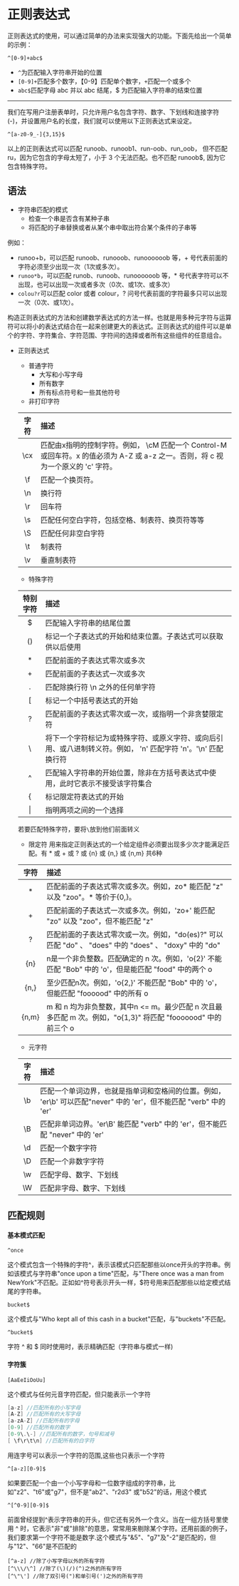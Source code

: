正则表达式
===
正则表达式的使用，可以通过简单的办法来实现强大的功能。下面先给出一个简单的示例：  
```
^[0-9]+abc$
```
* `^`为匹配输入字符串开始的位置
* `[0-9]+`匹配多个数字，【0-9】匹配单个数字，`+`匹配一个或多个
* `abc$`匹配字母 abc 并以 abc 结尾，$ 为匹配输入字符串的结束位置 
---
我们在写用户注册表单时，只允许用户名包含字符、数字、下划线和连接字符(-)，并设置用户名的长度，我们就可以使用以下正则表达式来设定。
```
^[a-z0-9_-]{3,15}$
```
以上的正则表达式可以匹配 runoob、runoob1、run-oob、run_oob， 但不匹配 ru，因为它包含的字母太短了，小于 3 个无法匹配。也不匹配 runoob$, 因为它包含特殊字符。

语法
---
+ 字符串匹配的模式   
   + 检查一个串是否含有某种子串
   + 将匹配的子串替换或者从某个串中取出符合某个条件的子串等  
   
例如：
* runoo+b，可以匹配 runoob、runooob、runoooooob 等，+ 号代表前面的字符必须至少出现一次（1次或多次）。
* `runoo*b`，可以匹配 runob、runoob、runoooooob 等，* 号代表字符可以不出现，也可以出现一次或者多次（0次、或1次、或多次）
* `colou?r`可以匹配 color 或者 colour，? 问号代表前面的字符最多只可以出现一次（0次、或1次）。  

构造正则表达式的方法和创建数学表达式的方法一样。也就是用多种元字符与运算符可以将小的表达式结合在一起来创建更大的表达式。正则表达式的组件可以是单个的字符、字符集合、字符范围、字符间的选择或者所有这些组件的任意组合。
+ 正则表达式
    + 普通字符
        + 大写和小写字母
        + 所有数字
        + 所有标点符号和一些其他符号
    + 非打印字符

    字符|描述
    :-:|:-
    \cx|匹配由x指明的控制字符。例如， \cM 匹配一个 Control-M 或回车符。x 的值必须为 A-Z 或 a-z 之一。否则，将 c 视为一个原义的 'c' 字符。
    \f|匹配一个换页符。
    \n|换行符
    \r|回车符
    \s|匹配任何空白字符，包括空格、制表符、换页符等等
    \S|匹配任何非空白字符
    \t|制表符
    \v|垂直制表符
    
    + 特殊字符
    
    特别字符|描述
    :-:|:-
    $|匹配输入字符串的结尾位置
    ()|标记一个子表达式的开始和结束位置。子表达式可以获取供以后使用
    *|匹配前面的子表达式零次或多次
    +|匹配前面的子表达式一次或多次
    .|匹配除换行符 \n 之外的任何单字符
    [|标记一个中括号表达式的开始
    ?|匹配前面的子表达式零次或一次，或指明一个非贪婪限定符
    \\ |将下一个字符标记为或特殊字符、或原义字符、或向后引用、或八进制转义符。例如， 'n' 匹配字符 'n'。'\n' 匹配换行符
    ^|匹配输入字符串的开始位置，除非在方括号表达式中使用，此时它表示不接受该字符集合
    {|标记限定符表达式的开始
    \||指明两项之间的一个选择  
    
    若要匹配特殊字符，要将`\`放到他们前面转义
    + 限定符
    用来指定正则表达式的一个给定组件必须要出现多少次才能满足匹配。有 * 或 + 或 ? 或 {n} 或 {n,} 或 {n,m} 共6种  
    
    字符|描述
    :-:|:-
    *|匹配前面的子表达式零次或多次。例如，zo* 能匹配 "z" 以及 "zoo"。* 等价于{0,}。
    +|匹配前面的子表达式一次或多次。例如，'zo+' 能匹配 "zo" 以及 "zoo"，但不能匹配 "z"
    ?|匹配前面的子表达式零次或一次。例如，"do(es)?" 可以匹配 "do" 、 "does" 中的 "does" 、 "doxy" 中的 "do"
    {n}|n是一个非负整数。匹配确定的 n 次。例如，'o{2}' 不能匹配 "Bob" 中的 'o'，但是能匹配 "food" 中的两个 o
    {n,}|至少匹配n次。例如，'o{2,}' 不能匹配 "Bob" 中的 'o'，但能匹配 "foooood" 中的所有 o
    {n,m}|m 和 n 均为非负整数，其中n <= m。最少匹配 n 次且最多匹配 m 次。例如，"o{1,3}" 将匹配 "fooooood" 中的前三个 o
    
    + 元字符  
    
    字符|描述
    :-:|:-
    \\b|匹配一个单词边界，也就是指单词和空格间的位置。例如， 'er\b' 可以匹配"never" 中的 'er'，但不能匹配 "verb" 中的 'er'
    \\B|匹配非单词边界。'er\B' 能匹配 "verb" 中的 'er'，但不能匹配 "never" 中的 'er'
    \\d|匹配一个数字字符
    \\D|匹配一个非数字字符
    \\w|匹配字母、数字、下划线
    \\W|匹配非字母、数字、下划线
    
匹配规则
---
#### 基本模式匹配
~~~
^once
~~~
这个模式包含一个特殊的字符^，表示该模式只匹配那些以once开头的字符串。例如该模式与字符串"once upon a time"匹配，与"There once was a man from NewYork"不匹配。正如如^符号表示开头一样，$符号用来匹配那些以给定模式结尾的字符串。
~~~
bucket$
~~~
这个模式与"Who kept all of this cash in a bucket"匹配，与"buckets"不匹配。  
~~~
^bucket$
~~~
字符 ^ 和 $ 同时使用时，表示精确匹配（字符串与模式一样)
#### 字符簇
~~~
[AaEeIiOoUu]
~~~
这个模式与任何元音字符匹配，但只能表示一个字符
```go
[a-z] //匹配所有的小写字母 
[A-Z] //匹配所有的大写字母 
[a-zA-Z] //匹配所有的字母 
[0-9] //匹配所有的数字 
[0-9\.\-] //匹配所有的数字，句号和减号 
[ \f\r\t\n] //匹配所有的白字符
```
用连字号可以表示一个字符的范围,这些也只表示一个字符
```
^[a-z][0-9]$
```
如果要匹配一个由一个小写字母和一位数字组成的字符串，比如"z2"、"t6"或"g7"，但不是"ab2"、"r2d3" 或"b52"的话，用这个模式
```
^[^0-9][0-9]$
```
前面曾经提到^表示字符串的开头，但它还有另外一个含义。当在一组方括号里使用 ^ 时，它表示"非"或"排除"的意思，常常用来剔除某个字符。还用前面的例子，我们要求第一个字符不能是数字.这个模式与"&5"、"g7"及"-2"是匹配的，但与"12"、"66"是不匹配的
```
[^a-z] //除了小写字母以外的所有字符 
[^\\\/\^] //除了(\)(/)(^)之外的所有字符 
[^\"\'] //除了双引号(")和单引号(')之外的所有字符
```

